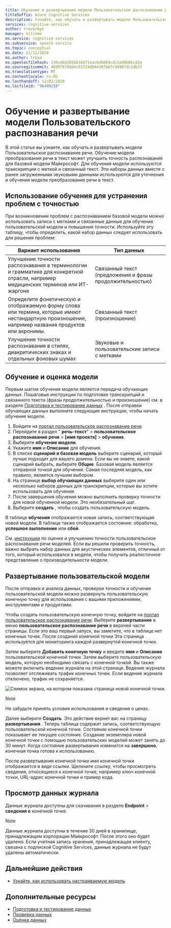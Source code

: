 ```yaml
---
title: Обучение и развертывание модели Пользовательское распознавание речи-Speech Service
titleSuffix: Azure Cognitive Services
description: Узнайте, как обучать и развертывать модели Пользовательское распознавание речи. Обучение модели преобразования речи в текст может улучшить точность распознавания для базовой модели Майкрософт или для настраиваемой модели.
services: cognitive-services
author: trevorbye
manager: nitinme
ms.service: cognitive-services
ms.subservice: speech-service
ms.topic: conceptual
ms.date: 11/11/2020
ms.author: trbye
ms.openlocfilehash: 130cd643856b38471eac6d6869cdc1ed8b0bcd2e
ms.sourcegitcommit: d60976768dec91724d94430fb6fc9498fdc1db37
ms.translationtype: MT
ms.contentlocale: ru-RU
ms.lasthandoff: 12/02/2020
ms.locfileid: "96499158"
---
```

# <a name="train-and-deploy-a-custom-speech-model"></a>Обучение и развертывание модели Пользовательского распознавания речи

В этой статье вы узнаете, как обучать и развертывать модели Пользовательское распознавание речи. Обучение модели преобразования речи в текст может улучшить точность распознавания для базовой модели Майкрософт. Для обучения модели используются транскрипции с меткой и связанный текст. Эти наборы данных вместе с ранее загруженными звуковыми данными используются для уточнения и обучения модели преобразования речи в текст.

## <a name="use-training-to-resolve-accuracy-problems"></a>Использование обучения для устранения проблем с точностью

При возникновении проблем с распознаванием базовой модели можно использовать записи с метками и связанные данные для обучения пользовательской модели и повышения точности. Используйте эту таблицу, чтобы определить, какой набор данных следует использовать для решения проблем:

| Вариант использования | Тип данных |
| -------- | --------- |
| Улучшение точности распознавания в терминологии и грамматике для конкретной отрасли, например медицинских терминов или ИТ-жаргоне | Связанный текст (предложения и фразы продолжительностью) |
| Определите фонетическую и отображаемую форму слова или термина, которые имеют нестандартную произношение, например названия продуктов или акронимы. | Связанный текст (произношение) |
| Улучшение точности распознавания в стилях, диакритических знаках и отдельных фоновых шумах | Звуковые и пользовательские записи с метками |

## <a name="train-and-evaluate-a-model"></a>Обучение и оценка модели

Первым шагом обучения модели является передача обучающих данных. Пошаговые инструкции по подготовке транскрипций и связанного текста (фразы продолжительностью и произношение) см. в разделе [Подготовка и тестирование данных](./how-to-custom-speech-test-and-train.md) . После отправки обучающих данных выполните следующие инструкции, чтобы начать обучение модели.

1. Войдите на [портал пользовательское распознавание речи](https://speech.microsoft.com/customspeech).
2. Перейдите в раздел " **речь-текст**"  >  **пользовательское распознавание речи**  >  **[имя проекта]**  >  **обучение**.
3. Выберите **обучение модели**.
4. Укажите **имя** и **Описание** для обучения.
5. В списке **сценарий и базовая модель** выберите сценарий, который лучше подходит для вашего домена. Если вы не знаете, какой сценарий выбрать, выберите **Общие**. Базовая модель является отправной точкой для обучения. Самая последняя модель, как правило, является лучшим выбором.
6. На странице **выбор обучающих данных** выберите один или несколько наборов данных для транскрипции, которые вы хотите использовать для обучения.
7. После завершения обучения можно выполнить проверку точности для новой обученной модели. Это необязательный шаг.
8. Выберите **создать** , чтобы создать пользовательскую модель.

В таблице **обучения** отображается новая запись, соответствующая новой модели. В таблице также отображается состояние: обработка, **успешное** **выполнение** или **сбой**.

См. [инструкции](how-to-custom-speech-evaluate-data.md) по оценке и улучшению точности пользовательское распознавание речи моделей. Если вы решили проверить точность, важно выбрать набор данных для акустических элементов, отличный от того, который использовался в модели, чтобы получить реалистичное представление о производительности модели.

## <a name="deploy-a-custom-model"></a>Развертывание пользовательской модели

После отправки и анализа данных, проверки точности и обучения пользовательской модели можно развернуть пользовательскую конечную точку для использования с вашими приложениями, инструментами и продуктами. 

Чтобы создать пользовательскую конечную точку, войдите на [портал пользовательское распознавание речи](https://speech.microsoft.com/customspeech). Выберите **развертывание** в меню **пользовательское распознавание речи** в верхней части страницы. Если это ваш первый запуск, вы заметите, что в таблице нет конечных точек. После создания конечной точки Эта страница используется для мониторинга каждой развернутой конечной точки.

Затем выберите **Добавить конечную точку** и введите **имя** и **Описание** пользовательской конечной точки. Затем выберите пользовательскую модель, которую необходимо связать с конечной точкой.  Вы также можете включить ведение журнала на этой странице. Ведение журнала позволяет отслеживать трафик конечных точек. Если ведение журнала отключено, трафик не сохраняется.

![Снимок экрана, на котором показана страница новой конечной точки.](./media/custom-speech/custom-speech-deploy-model.png)

> [!NOTE]
> Не забудьте принять условия использования и сведения о ценах.

Далее выберите **Создать**. Это действие вернет вас на страницу **развертывания** . Теперь таблица содержит запись, соответствующую пользовательской конечной точке. Состояние конечной точки показывает ее текущее состояние. Создание экземпляра новой конечной точки с помощью пользовательских моделей может занять до 30 минут. Когда состояние развертывания изменится на **завершено**, конечная точка готова к использованию.

После развертывания конечной точки имя конечной точки отображается в виде ссылки. Щелкните ссылку, чтобы просмотреть сведения, относящиеся к конечной точке, например ключ конечной точки, URL-адрес конечной точки и пример кода.

## <a name="view-logging-data"></a>Просмотр данных журнала

Данные журнала доступны для скачивания в разделе **Endpoint**  >  **сведения о** конечной точке.
> [!NOTE]
>Данные журнала доступны в течение 30 дней в хранилище, принадлежащем корпорации Майкрософт. После этого оно будет удалено. Если учетная запись хранения, принадлежащая клиенту, связана с подпиской Cognitive Services, данные журнала не будут удалены автоматически.

## <a name="next-steps"></a>Дальнейшие действия

* [Узнайте, как использовать настраиваемую модель](how-to-specify-source-language.md)

## <a name="additional-resources"></a>Дополнительные ресурсы

- [Подготовка и тестирование данных](./how-to-custom-speech-test-and-train.md)
- [Проверка данных](how-to-custom-speech-inspect-data.md)
- [Оценка данных](how-to-custom-speech-evaluate-data.md)
